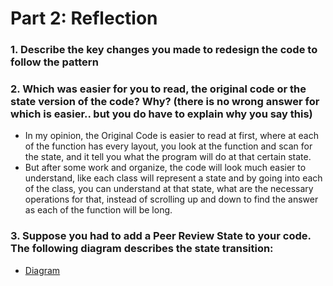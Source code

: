 # Part 2: Reflection
### 1. Describe the key changes you made to redesign the code to follow the pattern

### 2. Which was easier for you to read, the original code or the state version of the code? Why? (there is no wrong answer for which is easier.. but you do have to explain why you say this)
- In my opinion, the Original Code is easier to read at first, where at each of the function has every layout, you look at the function and scan for the state, and it tell you what the program will do at that certain state.
- But after some work and organize, the code will look much easier to understand, like each class will represent a state and by going into each of the class, you can understand at that state, what are the necessary operations for that, instead of scrolling up and down to find the answer as each of the function will be long.

### 3. Suppose you had to add a Peer Review State to your code. The following diagram describes the state transition:
- [Diagram](https://scontent.fyto1-2.fna.fbcdn.net/v/t1.15752-9/p1080x2048/163189856_267565038184852_8174878017243328456_n.jpg?_nc_cat=102&ccb=1-3&_nc_sid=ae9488&_nc_ohc=DGWGR8A5AocAX9-FN2K&_nc_ht=scontent.fyto1-2.fna&tp=6&oh=bab4abc5b96439706adf6eec16ef181e&oe=607C116E)
